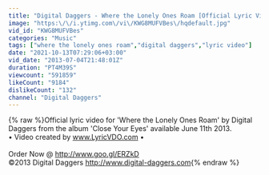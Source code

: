 ```yaml
---
title: "Digital Daggers - Where the Lonely Ones Roam [Official Lyric Video]"
image: "https:\/\/i.ytimg.com\/vi\/KWG8MUFVBes\/hqdefault.jpg"
vid_id: "KWG8MUFVBes"
categories: "Music"
tags: ["where the lonely ones roam","digital daggers","lyric video"]
date: "2021-10-13T07:29:06+03:00"
vid_date: "2013-07-04T21:48:01Z"
duration: "PT4M39S"
viewcount: "591859"
likeCount: "9184"
dislikeCount: "132"
channel: "Digital Daggers"
---
```

{% raw %}Official lyric video for 'Where the Lonely Ones Roam' by Digital Daggers from the album 'Close Your Eyes' available June 11th 2013.<br />• Video created by www.LyricVDO.com •<br /><br />Order Now @ <a rel="nofollow" target="blank" href="http://www.goo.gl/ERZkD">http://www.goo.gl/ERZkD</a><br />©2013 Digital Daggers <a rel="nofollow" target="blank" href="http://www.digital-daggers.com">http://www.digital-daggers.com</a>{% endraw %}
